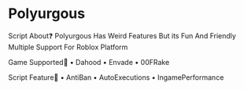 # Polyurgous
Script About❓
Polyurgous Has Weird Features But its Fun And Friendly Multiple Support For Roblox Platform 


Game Supported🚀
• Dahood 
• Envade 
• 00FRake

Script Feature📝
• AntiBan 
• AutoExecutions 
• IngamePerformance
